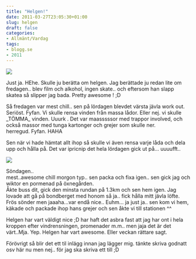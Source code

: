 ```yaml
---
title: "Helgen!"
date: 2011-03-27T23:05:30+01:00
slug: helgen
draft: false
categories:
- Allmänt/Vardag
tags:
- blogg.se
- 2011
---
```

![](/assets/images/blogg.se/kick-ass-hit-girl-poster_139940142.jpg)  
  
Just ja. HEhe. Skulle ju berätta om helgen. Jag berättade ju redan lite om fredagen.. blev film och alkohol, ingen skate.. och eftersom han slapp skatea så slipper jag bada. Pretty awesome ! ;D  
  
Så fredagen var mest chill.. sen på lördagen blevdet värsta jävla work out. Seriöst. Fyfan. Vi skulle rensa vinden från massa lådor. Eller nej. vi skulle \_TÖMMA\_ vinden. Uuurk . Det var maasssssor med trappor involved, och också massor med tunga kartonger och grejer som skulle ner.   
herregud. Fyfan. HAHA  
  
Sen när vi hade hämtat allt ihop så skulle vi även rensa varje låda och dela upp och hålla på. Det var ipricnip det hela lördagen gick ut på... uuuufft..   
  
  
![](/assets/images/blogg.se/kp_139940032.jpg)  
  
Söndagen..  
mest..awesome chill morgon typ.. sen packa och fixa igen.. sen gick jag och wiktor en pormenad på öxnegården.  
Åkte buss dit, gick den minsta rundan på 1.3km och sen hem igen. Jag lovade att gå på bondberget med honom så ja.. fick hålla mitt jävla löfte.  
Frös sönder men jaaaha...var endå nice.. Euhm... ja just ja.. sen kom vi hem, käkade och packade ihop hans grejer och sen åkte vi till stationen ^^  
  
Helgen har vart väldigt nice ;D har haft det asbra fast att jag har ont i hela kroppen efter vindrensningen, promenader m.m.. men jaja det är det värt..Mja. Yep. Helgen har vart awesome. Eller veckan rättare sagt.  
  
Förövrigt så blir det ett til inlägg innan jag lägger mig. tänkte skriva godnatt osv här nu men nej.. för jag ska skriva ett till ;D